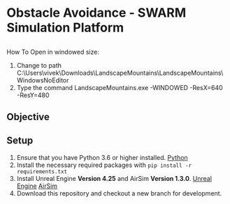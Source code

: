 # Obstacle Avoidance - SWARM Simulation Platform

##
How To Open in windowed size: 
1. Change to path C:\Users\vivek\Downloads\LandscapeMountains\LandscapeMountains\WindowsNoEditor
2. Type the command LandscapeMountains.exe -WINDOWED -ResX=640 -ResY=480 

## Objective

## Setup
1. Ensure that you have Python 3.6 or higher installed. [Python](https://www.python.org/downloads/)
2. Install the necessary required packages with `pip install -r requirements.txt`
3. Install Unreal Engine **Version 4.25** and AirSim **Version 1.3.0**. [Unreal Engine](https://www.unrealengine.com/en-US/) [AirSim](https://github.com/microsoft/AirSim)
4. Download this repository and checkout a new branch for development.
